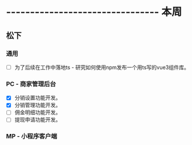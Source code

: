 # -------------------------------- 本周

## 松下
### 通用
* [ ] 为了后续在工作中落地ts - 研究如何使用npm发布一个用ts写的vue3组件库。
### PC - 商家管理后台
* [x] 分销设置功能开发。
* [x] 分销管理功能开发。
* [ ] 佣金明细功能开发。
* [ ] 提现申请功能开发。
### MP - 小程序客户端
